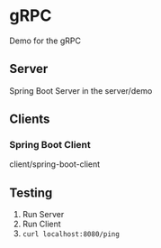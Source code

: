 # gRPC
Demo for the gRPC

## Server
Spring Boot Server in the server/demo

## Clients
### Spring Boot Client
client/spring-boot-client


## Testing
1. Run Server
2. Run Client
3. `curl localhost:8080/ping`

